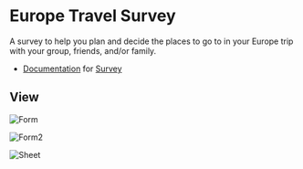 # Europe Travel Survey
A survey to help you plan and decide the places to go to in your Europe trip with your group, friends, and/or family.


* [Documentation](https://docs.cs50.net/2019/x/psets/7/survey/survey.html) for [Survey](https://github.com/emilyd17/survey/tree/master/survey)

## View
![Form](https://github.com/emilyd17/survey/blob/master/survey/view/Form.jpg)


![Form2](https://github.com/emilyd17/survey/blob/master/survey/view/Form2.jpg)


![Sheet](https://github.com/emilyd17/survey/blob/master/survey/view/Sheet.jpg)
